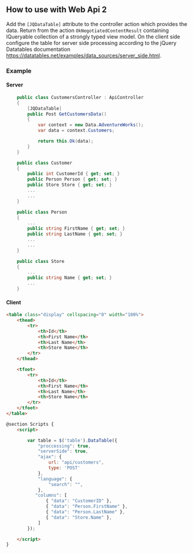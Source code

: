 ## How to use with Web Api 2
Add the `[JQDataTable]` attribute to the controller action which provides the data. Return from the action `OkNegotiatedContentResult` containing IQueryable collection of a strongly typed view model. On the client side configure the table for server side processing according to the jQuery Datatables documentation https://datatables.net/examples/data_sources/server_side.html.

### Example

#### Server
```cs
    public class CustomersController : ApiController
    {
        [JQDataTable]
        public Post GetCustomersData()
        {
            var context = new Data.AdventureWorks();
            var data = context.Customers;

            return this.Ok(data);
        }
    }

    public class Customer
    {
        public int CustomerId { get; set; }
        public Person Person { get; set; }
        public Store Store { get; set; }
        ...
        ...
    }

    public class Person
    {
        ...
        public string FirstName { get; set; }
        public string LastName { get; set; }
        ...
        ...
    }

    public class Store
    {
        ...
        public string Name { get; set; }
        ...
    }
```

#### Client
```html
<table class="display" cellspacing="0" width="100%">
    <thead>
        <tr>
            <th>Id</th>
            <th>First Name</th>
            <th>Last Name</th>
            <th>Store Name</th>
        </tr>
    </thead>

    <tfoot>
        <tr>
            <th>Id</th>
            <th>First Name</th>
            <th>Last Name</th>
            <th>Store Name</th>
        </tr>
    </tfoot>
</table>

@section Scripts {
    <script>

        var table = $('table').DataTable({
            "proccessing": true,
            "serverSide": true,
            "ajax": {
                url: "api/customers",
                type: 'POST'
            },
            "language": {
                "search": "",
            },
           "columns": [
               { "data": "CustomerID" },
               { "data": "Person.FirstName" },
               { "data": "Person.LastName" },
               { "data": "Store.Name" },
            ]
        });

    </script>
}
```
